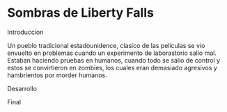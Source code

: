 # Sombras de Liberty Falls

Introduccion

Un pueblo tradicional estadounidence, 
clasico de las peliculas se vio envuelto en problemas cuando 
un experimento de laborastorio salio mal. Estaban haciendo 
pruebas en humanos, cuando todo se salio de control y
estos se convirtieron en zombies, los cuales eran demasiado
agresivos y hambrientos por morder humanos.


Desarrollo 



Final

